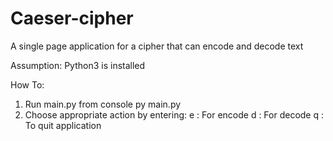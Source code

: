 # Caeser-cipher
A single page application for a cipher that can encode and decode text

Assumption:
Python3 is installed

How To:
1. Run main.py from console
    py main.py
2. Choose appropriate action by entering:
    e : For encode
    d : For decode
    q : To quit application
